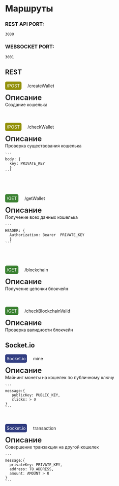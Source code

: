 # Маршруты

### REST API PORT:

```
3000
```

### WEBSOCKET PORT:

```
3001
```

## REST

<div style="display:flex; flex-direction:column; gap:50px;">
  <div>
    <div style="display:flex; align-items:center; gap:20px; margin-bottom:10px">
      <div style="background-color:rgb(146, 144, 6);color:#fff; padding: 5px; width:fit-content; border-radius: 5px;">
        /POST
      </div>  
      /createWallet 
    </div>
    <div style="font-size:24px;font-weight:600;">Описание</div>
    <div>Создание кошелька</div>
  </div>
  <div>
    <div style="display:flex; align-items:center; gap:20px; margin-bottom:10px">
      <div style="background-color:rgb(146, 144, 6);color:#fff; padding: 5px; width:fit-content; border-radius: 5px;">
        /POST
      </div>  
      /checkWallet 
    </div>
    <div style="font-size:24px;font-weight:600;">Описание</div>
    <div>Проверка существования кошелька</div>
    
    ```
    body: {
      key: PRIVATE_KEY
      }
    ```
  </div>
  <div>
    <div style="display:flex; align-items:center; gap:20px; margin-bottom:10px">
      <div style="background-color:rgb(58, 129, 49);color:#fff; padding: 5px; width:fit-content; border-radius: 5px;">
        /GET
      </div>  
      /getWallet 
    </div>
    <div style="font-size:24px;font-weight:600;">Описание</div>
    <div>Получение всех данных кошелька</div>
    
    ```
    HEADER: {
      Authorization: Bearer  PRIVATE_KEY
      }
    ```
  </div>
  <div>
    <div style="display:flex; align-items:center; gap:20px; margin-bottom:10px">
      <div style="background-color:rgb(58, 129, 49);color:#fff; padding: 5px; width:fit-content; border-radius: 5px;">
        /GET
      </div>  
      /blockchain 
    </div>
    <div style="font-size:24px;font-weight:600;">Описание</div>
    <div>Получение цепочки блокчейн</div>
  </div>
  <div>
    <div style="display:flex; align-items:center; gap:20px; margin-bottom:10px">
      <div style="background-color:rgb(58, 129, 49);color:#fff; padding: 5px; width:fit-content; border-radius: 5px;">
        /GET
      </div>  
      /checkBlockchainValid 
    </div>
    <div style="font-size:24px;font-weight:600;">Описание</div>
    <div>Проверка валидности блокчейн</div>
  </div>
</div>

## Socket.io

<div style="display:flex; flex-direction:column; gap:30px;">
  <div>
    <div style="display:flex; align-items:center; gap:20px; margin-bottom:10px">
      <div style="background-color:rgb(49, 61, 129);color:#fff; padding: 5px; width:fit-content; border-radius: 5px;">
        Socket.io
      </div>  
      mine
    </div>
    <div style="font-size:24px;font-weight:600;">Описание</div>
    <div>Майнинг монеты на кошелек по публичному ключу</div>
    
    ```
    message:{
       publicKey: PUBLIC_KEY,
       clicks: > 0
    }
    ```
  </div>
  <div>
    <div style="display:flex; align-items:center; gap:20px; margin-bottom:10px">
      <div style="background-color:rgb(49, 61, 129);color:#fff; padding: 5px; width:fit-content; border-radius: 5px;">
        Socket.io
      </div>  
      transaction
    </div>
    <div style="font-size:24px;font-weight:600;">Описание</div>
    <div>Совершение транзакции на другой кошелек</div>
    
    ```
    message:{
      privateKey: PRIVATE_KEY,
      address: TO_ADDRESS,
      amount: AMOUNT > 0 
    }
    ```
  </div>
</div>
